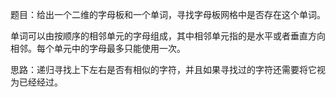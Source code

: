 题目：给出一个二维的字母板和一个单词，寻找字母板网格中是否存在这个单词。
   
   单词可以由按顺序的相邻单元的字母组成，其中相邻单元指的是水平或者垂直方向相邻。每个单元中的字母最多只能使用一次。
   
思路：递归寻找上下左右是否有相似的字符，并且如果寻找过的字符还需要将它视为已经经过。